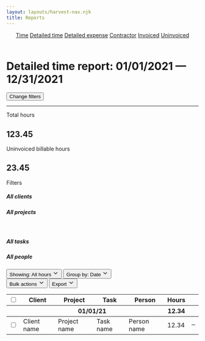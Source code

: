 ```yaml
---
layout: layouts/harvest-nav.njk
title: Reports
---
```


<header id="top-nav">
  <nav>
    <a href="/harvest-nav/reports">Time</a>
    <a href="#" class="is-active">Detailed time</a>
    <a href="#">Detailed expense</a>
    <a href="#">Contractor</a>
    <a href="#">Invoiced</a>
    <a href="#">Uninvoiced</a>
  </nav>
</header>

<main>
  <div class="flex justify-space-between">
    <h1>Detailed time report: 01/01/2021 — 12/31/2021</h1>
    <button class="button primary">Change filters</button>
  </div>

  <!--
  <div class="form-box mt-16">
    <div class="field mb-8">
      <div class="left">
        <label>Timeframe</label>
      </div>
      <div class="right">
        <input class="input" type="text" autofocus>
      </div>
    </div>
    <div class="field mb-8">
      <div class="left">
        <label>Clients</label>
      </div>
      <div class="right">
        <input class="input" type="text">
      </div>
    </div>
    <div class="field mb-8">
      <div class="left">
        <label>Projects</label>
      </div>
      <div class="right">
        <input class="input" type="text">
      </div>
    </div>
    <div class="field mb-8">
      <div class="left">
        <label>Tasks</label>
      </div>
      <div class="right">
        <input class="input" type="text">
      </div>
    </div>
    <div class="field mb-16">
      <div class="left">
        <label>People</label>
      </div>
      <div class="right">
        <input class="input" type="text">
      </div>
    </div>
    <div class="submit">
      <button class="button primary">Update report</button>
      <button class="button cancel">Cancel</button>
    </div>
  </div>
  -->

  <hr class="mt-16 mb-24">

  <div class="summary">
    <div class="summary-box">
      Total hours<br>
      <h2>123.45</h2>
    </div>
    <div class="summary-box">
      Uninvoiced billable hours<br>
      <h2>23.45</h2>
    </div>
    <div class="summary-box">
      Filters<br>
      <h5>All clients</h5>
      <h5>All projects</h5>
    </div>
    <div class="summary-box">
      <br>
      <h5>All tasks</h5>
      <h5>All people</h5>
    </div>
  </div>

  <div class="flex justify-space-between mt-16">
    <div class="flex">
      <button class="button button-sm">
        <span>Showing:</span> All hours
        <svg xmlns="http://www.w3.org/2000/svg" width="16" height="16" viewBox="0 0 24 24" fill="none" stroke="currentColor" stroke-width="2" stroke-linecap="round" stroke-linejoin="round" class="feather feather-chevron-down"><polyline points="6 9 12 15 18 9"></polyline></svg>
      </button>
      <button class="button button-sm">
        <span>Group by:</span> Date
        <svg xmlns="http://www.w3.org/2000/svg" width="16" height="16" viewBox="0 0 24 24" fill="none" stroke="currentColor" stroke-width="2" stroke-linecap="round" stroke-linejoin="round" class="feather feather-chevron-down"><polyline points="6 9 12 15 18 9"></polyline></svg>
      </button>
    </div>
    <div class="flex">
      <button class="button button-sm">Bulk actions <svg xmlns="http://www.w3.org/2000/svg" width="16" height="16" viewBox="0 0 24 24" fill="none" stroke="currentColor" stroke-width="2" stroke-linecap="round" stroke-linejoin="round" class="feather feather-chevron-down"><polyline points="6 9 12 15 18 9"></polyline></svg></button>
      <button class="button button-sm">Export <svg xmlns="http://www.w3.org/2000/svg" width="16" height="16" viewBox="0 0 24 24" fill="none" stroke="currentColor" stroke-width="2" stroke-linecap="round" stroke-linejoin="round" class="feather feather-chevron-down"><polyline points="6 9 12 15 18 9"></polyline></svg></button>
    </div>
  </div>

  <div class="table-wrapper mt-16">
    <table border="0" class="table" cellpadding="0" cellspacing="0">
      <tbody>
        <tr>
          <th class="no-width"><input type="checkbox"></th>
          <th>Client</th>
          <th>Project</th>
          <th>Task</th>
          <th>Person</th>
          <th class="no-width text-right">Hours</th>
          <th class="no-width"></th>
        </tr>
      </tbody>
      <tbody>
        <tr>
          <th class="no-width"></th>
          <th colspan="4">01/01/21</th>
          <th class="no-width text-right">12.34</th>
          <th class="no-width"></th>
        </tr>
      </tbody>
      <tbody>
        <tr>
          <td class="no-width"><input type="checkbox"></td>
          <td>Client name</td>
          <td>Project name</td>
          <td>Task name</td>
          <td>Person name</td>
          <td class="no-width text-right">12.34</td>
          <td class="no-width">
            <a href="/harvest-nav/team-analysis" class="button button-sm">
              <svg xmlns="http://www.w3.org/2000/svg" width="16" height="16" viewBox="0 0 24 24" fill="none" stroke="currentColor" stroke-width="3" stroke-linecap="round" stroke-linejoin="round" class="feather feather-more-horizontal"><circle cx="12" cy="12" r="1"></circle><circle cx="19" cy="12" r="1"></circle><circle cx="5" cy="12" r="1"></circle></svg>
            </a>
          </td>
        </tr>
      </tbody>
    </table>
  </div>
</main>
